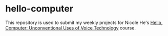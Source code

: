 # hello-computer
This repository is used to submit my weekly projects for Nicole He's [Hello, Computer: Unconventional Uses of Voice Technology](https://nicolehe.github.io/) course.


